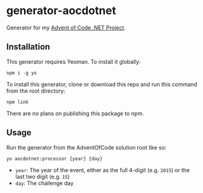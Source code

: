 # generator-aocdotnet

Generator for my [Advent of Code .NET Project](https://github.com/quangdaon/AocDotNet).

## Installation

This generator requires Yeoman. To install it globally:

```
npm i -g yo
```

To install this generator, clone or download this repo and run this command from the root directory:

```
npm link
```

There are no plans on publishing this package to npm.

## Usage

Run the generator from the AdventOfCode solution root like so:

```
yo aocdotnet:processor {year} {day}
```

- `year`: The year of the event, either as the full 4-digit (e.g. `2015`) or the last two digit (e.g. `15`)
- `day`: The challenge day
